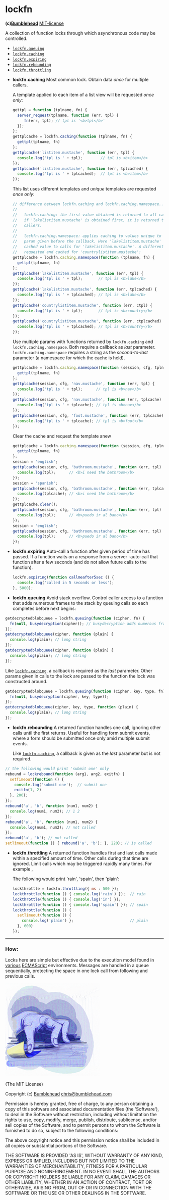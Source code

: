 lockfn
======
**(c)[Bumblehead][0]** [MIT-license](#license)

A collection of function locks through which asynchronous code may be controlled. 

 * [`lockfn.queuing`](#queuing)
 * [`lockfn.caching`](#caching)
 * [`lockfn.expiring`](#expiring) 
 * [`lockfn.rebounding`](#rebounding)
 * [`lockfn.throttling`](#throttling)

[0]: http://www.bumblehead.com                            "bumblehead"


 - <a id="caching"></a>**lockfn.caching**
   Most common lock. Obtain data _once_ for multiple callers.

   A template applied to each item of a list view will be requested _once only_:
   ```javascript
   gettpl = function (tplname, fn) {
     server_request(tplname, function (err, tpl) {
        fn(err, tpl); // tpl is '<b>tpl</b>'
     });
   };
   gettplcache = lockfn.caching(function (tplname, fn) {
     gettpl(tplname, fn)
   };
   gettplcache('listitem.mustache', function (err, tpl) {
     console.log('tpl is ' + tpl);        // tpl is <b>item</b>
   });
   gettplcache('listitem.mustache', function (err, tplcached) {
     console.log('tpl is ' + tplcached);  // tpl is <b>item</b>
   });
   ```

   This list uses different templates and _unique_ templates are requested _once only_:
   ```javascript
   // difference between lockfn.caching and lockfn.caching.namespace...
   //
   //   lockfn.caching: the first value obtained is returned to all callers.
   //   if 'lakelistitem.mustache' is obtained first, it is returned to all
   //   callers.
   //
   //   lockfn.caching.namespace: applies caching to values unique to string
   //   param given before the callback. Here 'lakelistitem.mustache' returns a
   //   cached value to calls for 'lakelistitem.mustache'. A different value is
   //   requested and cached for 'countrylistitem.mustache':
   gettplcache = lockfn.caching.namespace(function (tplname, fn) {
     gettpl(tplname, fn)
   };
   gettplcache('lakelistitem.mustache', function (err, tpl) {
     console.log('tpl is ' + tpl);       // tpl is <b>lake</b>
   });
   gettplcache('lakelistitem.mustache', function (err, tplcached) {
     console.log('tpl is ' + tplcached); // tpl is <b>lake</b>
   });
   gettplcache('countrylistitem.mustache', function (err, ctpl) {
     console.log('tpl is ' + tpl);       // tpl is <b>country</b>
   });
   gettplcache('countrylistitem.mustache', function (err, ctplcached) {
     console.log('tpl is ' + tplcached); // tpl is <b>country</b>
   });
   ```
 
   Use multiple params with functions returned by `lockfn.caching` and `lockfn.caching.namespace`. Both require a callback as _last_ parameter. `lockfn.caching.namespace` requires a string as the _second-to-last_  parameter (a namespace for which the cache is held).
   ```javascript
   gettplcache = lockfn.caching.namespace(function (session, cfg, tplname, fn) {
     gettpl(tplname, fn)
   };
   gettplcache(session, cfg, 'nav.mustache', function (err, tpl) {
     console.log('tpl is ' + tpl);      // tpl is <b>nav</b>
   });
   gettplcache(session, cfg, 'nav.mustache', function (err, tplcache) {
     console.log('tpl is ' + tplcache); // tpl is <b>nav</b>
   });
   gettplcache(session, cfg, 'foot.mustache', function (err, tplcache) {
     console.log('tpl is ' + tplcache); // tpl is <b>foot</b>
   });
   ```

   Clear the cache and request the template anew
   ```javascript
   gettplcache = lockfn.caching.namespace(function (session, cfg, tplname, fn) {
     gettpl(tplname, fn)
   };
   session = 'english';
   gettplcache(session, cfg, 'bathroom.mustache', function (err, tpl) {
     console.log(tpl);      // <b>i need the bathroom</b>
   });
   session = 'spanish';
   gettplcache(session, cfg, 'bathroom.mustache', function (err, tplcache) {
     console.log(tplcache); // <b>i need the bathroom</b>
   });
   gettplcache.clear();
   gettplcache(session, cfg, 'bathroom.mustache', function (err, tpl) {
     console.log(tpl);      // <b>puedo ir al bano</b>
   });
   session = 'english';
   gettplcache(session, cfg, 'bathroom.mustache', function (err, tpl) {
     console.log(tpl);      // <b>puedo ir al bano</b>
   });
   ```

 - <a id="expiring"></a>**lockfn.expiring**
   Auto-call a function after given period of time has passed. If a function waits on a response from a server -auto-call that function after a few seconds (and do not allow future calls to the function).
   ```javascript
   lockfn.expiring(function callmeafter5sec () {
     console.log('called in 5 seconds or less');
   }, 5000);
   ```

 - <a id="queuing"></a>**lockfn.queuing**
   Avoid stack overflow. Control caller access to a function that adds numerous frames to the stack by queuing calls so each completes before next begins:
  ```javascript
  getdecryptedblobqueue = lockfn.queuing(function (cipher, fn) {
    fn(null, busydecryption(cipher)); // busydecryption adds numerous frames
  });
  getdecryptedblobqueue(cipher, function (plain) {
    console.log(plain); // long string
  });
  getdecryptedblobqueue(cipher, function (plain) {
    console.log(plain); // long string
  }); 
  ```

  Like [`lockfn.caching`](#caching), a callback is required as the _last_ parameter. Other params given in calls to the lock are passed to the function the lock was constructed around.
  ```javascript
  getdecryptedblobqueue = lockfn.queuing(function (cipher, key, type, fn) {
    fn(null, busydecryption(cipher, key, type));
  });
  getdecryptedblobqueue(cipher, key, type, function (plain) {
    console.log(plain); // long string
  });
  ```
 
 - <a id="rebounding"></a>**lockfn.rebounding**
   A returned function handles one call, ignoring other calls until the first returns. Useful for handling form submit events, where a form should be submitted once only amid multiple submit events.

   Like [`lockfn.caching`](#caching), a callback is given as the _last_ parameter but is not required.
  ```javascript
  // the following would print 'submit one' only
  rebound = lockrebound(function (arg1, arg2, exitfn) {
    setTimeout(function () { 
      console.log('submit one');  // submit one
      exitfn(1, 2) 
    }, 200);
  });
  rebound('a', 'b', function (num1, num2) {
    console.log(num1, num2); // 1 2
  });
  rebound('a', 'b', function (num1, num2) {
    console.log(num1, num2); // not called
  });
  rebound('a', 'b'); // not called
  setTimeout(function () { rebound('a', 'b'); }, 220); // is called
  ```

 - <a id="throttling"></a>**lockfn.throttling**
   A returned function handles first and last calls made within a specified amount of time. Other calls during that time are ignored. Limit calls which may be triggered rapidly many times. For example ,

   The following would print 'rain', 'spain', then 'plain': 
   ```javascript 
   lockthrottle = lockfn.throttling({ ms : 500 });
   lockthrottle(function () { console.log('rain') });  // rain
   lockthrottle(function () { console.log('in') });
   lockthrottle(function () { console.log('spain') }); // spain
   lockthrottle(function () {
     setTimeout(function () {
       console.log('plain') };                         // plain
     }, 600)
   });
   ```
  
---------------------------------------------------------
### <a id="how"></a>How:

Locks here are simple but effective due to the execution model found in [various][1] [ECMAScript][2] environments. Messages are handled in a queue sequentially, protecting the space in one lock call from following and previous calls.

[1]: https://developer.mozilla.org/en-US/docs/Web/JavaScript/EventLoop
[2]: http://nikhilm.github.io/uvbook/eventloops.html


![scrounge](https://github.com/iambumblehead/scroungejs/raw/master/img/hand.png) 

(The MIT License)

Copyright (c) [Bumblehead][0] <chris@bumblehead.com>

Permission is hereby granted, free of charge, to any person obtaining a copy of this software and associated documentation files (the 'Software'), to deal in the Software without restriction, including without limitation the rights to use, copy, modify, merge, publish, distribute, sublicense, and/or sell copies of the Software, and to permit persons to whom the Software is furnished to do so, subject to the following conditions:

The above copyright notice and this permission notice shall be included in all copies or substantial portions of the Software.

THE SOFTWARE IS PROVIDED 'AS IS', WITHOUT WARRANTY OF ANY KIND, EXPRESS OR IMPLIED, INCLUDING BUT NOT LIMITED TO THE WARRANTIES OF MERCHANTABILITY, FITNESS FOR A PARTICULAR PURPOSE AND NONINFRINGEMENT. IN NO EVENT SHALL THE AUTHORS OR COPYRIGHT HOLDERS BE LIABLE FOR ANY CLAIM, DAMAGES OR OTHER LIABILITY, WHETHER IN AN ACTION OF CONTRACT, TORT OR OTHERWISE, ARISING FROM, OUT OF OR IN CONNECTION WITH THE SOFTWARE OR THE USE OR OTHER DEALINGS IN THE SOFTWARE.
